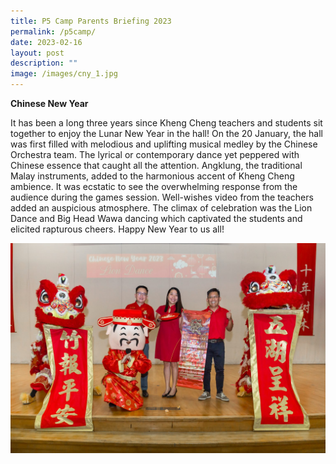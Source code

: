 ```yaml
---
title: P5 Camp Parents Briefing 2023
permalink: /p5camp/
date: 2023-02-16
layout: post
description: ""
image: /images/cny_1.jpg
---
```




**Chinese New Year**

It has been a long three years since Kheng Cheng teachers and students sit together to enjoy the Lunar New Year in the hall! On the 20 January, the hall was first filled with melodious and uplifting musical medley by the Chinese Orchestra team. The lyrical or contemporary dance yet peppered with Chinese essence that caught all the attention. Angklung, the traditional Malay instruments, added to the harmonious accent of Kheng Cheng ambience. It was ecstatic to see the overwhelming response from the audience during the games session. Well-wishes video from the teachers added an auspicious atmosphere. The climax of celebration was the Lion Dance and Big Head Wawa dancing which captivated the students and elicited rapturous cheers. Happy New Year to us all!

![](/images/cny_1.jpg)